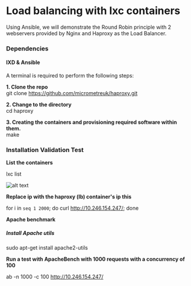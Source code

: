 # Load balancing with lxc containers 

Using Ansible, we will demonstrate the Round Robin principle with 2 webservers provided by Nginx and Haproxy as the Load Balancer.  


### Dependencies 
#### lXD & Ansible

A terminal is required to perform the following steps:

**1. Clone the repo**  
git clone https://github.com/micrometreuk/haproxy.git

**2. Change to the directory**  
cd haproxy

**3. Creating the containers and provisioning required software within them.**  
make 

### Installation Validation Test


**List the containers**

lxc list

![alt text](https://github.com/micrometreuk/haproxy/blob/master/media/lxc.png)









**Replace ip with the haproxy (lb) container's ip this**

for i in `seq 1 2000`; do curl http://10.246.154.247/; done

**Apache benchmark**

##### Install Apache utils
sudo apt-get install apache2-utils

**Run a test with ApacheBench with 1000 requests with a concurrency of 100**

ab -n 1000 -c 100 http://10.246.154.247/

